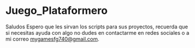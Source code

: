 # Juego_Plataformero
Saludos
Espero que les sirvan los scripts para sus proyectos,
recuerda que si necesitas ayuda con algo no dudes en contactarme
en redes sociales o a mi correo mygamesfg740@gmail.com.
